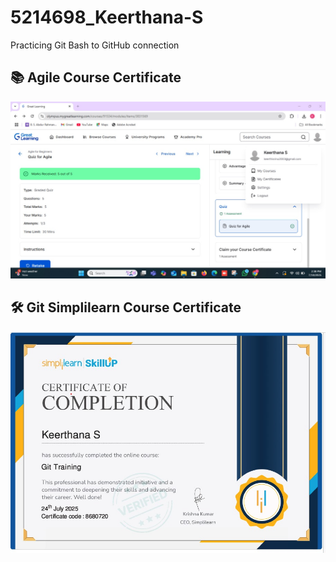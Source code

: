 # 5214698_Keerthana-S

Practicing Git Bash to GitHub connection


## 📚 Agile Course Certificate

![Agile Course Certificate](SDLC/agile_certificate.jpg)


## 🛠 Git Simplilearn Course Certificate

![Simplilearn Certificate](GIT/simplilearn_certificate.jpg)

